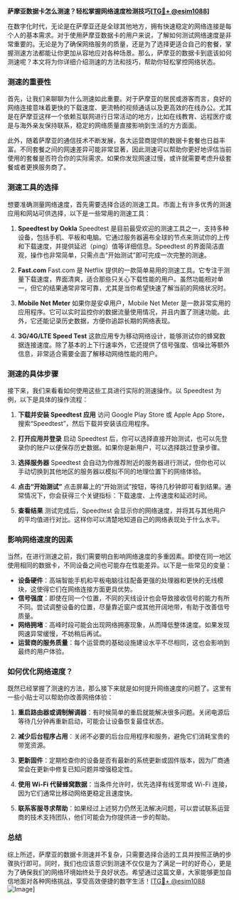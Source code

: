 **萨摩亚数据卡怎么测速？轻松掌握网络速度检测技巧[[TG💪+ @esim1088](https://t.me/s/esim1088)]**

在数字化时代，无论是在萨摩亚还是全球其他地方，拥有快速稳定的网络连接是每个人的基本需求。对于使用萨摩亚数据卡的用户来说，了解如何测试网络速度是非常重要的。无论是为了确保网络服务的质量，还是为了选择更适合自己的套餐，掌握测速方法都能让你更加从容地应对各种场景。那么，萨摩亚的数据卡到底该如何测速呢？本文将为你详细介绍测速的方法和技巧，帮助你轻松掌控网络状态。

### 测速的重要性

首先，让我们来聊聊为什么测速如此重要。对于萨摩亚的居民或游客而言，良好的网络连接意味着更快的下载速度、更流畅的视频通话以及更高效的在线办公。尤其是在萨摩亚这样一个依赖互联网进行日常活动的地方，比如在线教育、远程医疗或是与海外亲友保持联系，稳定的网络质量直接影响到生活的方方面面。

此外，随着萨摩亚的通信技术不断发展，各大运营商提供的数据卡套餐也日益丰富。不同套餐之间的网速差异可能非常显著，因此测速可以帮助你更好地评估当前使用的套餐是否符合你的实际需求。如果你发现网速过慢，或许就需要考虑升级套餐或者更换服务商了。

### 测速工具的选择

想要准确测量网络速度，首先需要选择合适的测速工具。市面上有许多优秀的测速应用和网站可供选择，以下是一些常用的测速工具：

1. **Speedtest by Ookla**
   Speedtest 是目前最受欢迎的测速工具之一，支持多种设备，包括手机、平板和电脑。它通过服务器遍布全球的节点来测试你的上传和下载速度，并提供延迟（ping）值等详细信息。Speedtest 的界面简洁直观，操作也非常简单，只需点击“开始测试”即可完成一次完整的测速。

2. **Fast.com**
   Fast.com 是 Netflix 提供的一款简单易用的测速工具。它专注于测量下载速度，界面清爽，适合那些只关心下载性能的用户。虽然功能相对单一，但它的结果通常非常可靠，尤其是当你希望快速了解当前的网络状况时。

3. **Mobile Net Meter**
   如果你是安卓用户，Mobile Net Meter 是一款非常实用的应用程序。它可以实时监控你的数据流量使用情况，并且内置了测速功能。此外，它还能记录历史数据，方便你追踪长期的网络表现。

4. **3G/4G/LTE Speed Test**
   这款应用专为移动网络设计，能够测试你的蜂窝数据连接速度。除了基本的上下行速率外，它还提供了信号强度、信噪比等额外信息，非常适合需要全面了解移动网络性能的用户。

### 测速的具体步骤

接下来，我们来看看如何使用这些工具进行实际的测速操作。以 Speedtest 为例，以下是具体的操作流程：

1. **下载并安装 Speedtest 应用**
   访问 Google Play Store 或 Apple App Store，搜索“Speedtest”，然后下载并安装该应用程序。

2. **打开应用并登录**
   启动 Speedtest 后，你可以选择直接开始测试，也可以先登录你的账户以便保存历史数据。如果你是新用户，可以选择跳过登录步骤。

3. **选择服务器**
   Speedtest 会自动为你推荐附近的服务器进行测试，但你也可以手动切换到其他地区的服务器以模拟不同的地理位置下的网络体验。

4. **点击“开始测试”**
   点击屏幕上的“开始测试”按钮，等待几秒钟即可看到结果。通常情况下，你会获得三个关键指标：下载速度、上传速度和延迟时间。

5. **查看结果**
   测试完成后，Speedtest 会显示你的网络速度，并将其与其他用户的平均值进行对比。这样你可以清楚地知道自己的网络表现处于什么水平。

### 影响网络速度的因素

当然，在进行测速之前，我们需要明白影响网络速度的多重因素。即使在同一地区使用相同的数据卡，不同设备之间也可能存在性能差异。以下是一些常见的变量：

- **设备硬件**：高端智能手机和平板电脑往往配备更强的处理器和更快的无线模块，这使得它们在网络连接方面更具优势。
- **信号强度**：即使在同一个位置，不同的天线设计也会导致接收信号的能力有所不同。尝试调整设备的位置，尽量靠近窗户或其他开阔地带，有助于改善信号质量。
- **网络拥堵**：高峰时段可能会出现网络拥塞现象，从而降低整体速度。如果发现网速异常缓慢，不妨稍后再试。
- **运营商的服务质量**：每个运营商的基础设施建设水平不尽相同，这也会影响到最终的用户体验。

### 如何优化网络速度？

既然已经掌握了测速的方法，那么接下来就是如何提升网络速度的问题了。这里有一些小贴士可以帮助你改善网络体验：

1. **重启路由器或调制解调器**：有时候简单的重启就能解决很多问题。关闭电源后等待几分钟再重新启动，可能会让设备恢复最佳状态。
   
2. **减少后台程序占用**：关闭不必要的后台应用程序和服务，避免它们消耗宝贵的带宽资源。

3. **更新固件**：定期检查你的设备是否有最新的系统更新或固件版本，因为厂商通常会在更新中修复已知问题并增强稳定性。

4. **使用 Wi-Fi 代替蜂窝数据**：当条件允许时，优先选择有线宽带或 Wi-Fi 连接，因为它们通常比移动网络更稳定且速度快。

5. **联系客服寻求帮助**：如果经过上述努力仍然无法解决问题，可以尝试联系运营商的技术支持团队，他们可能会为你提供进一步的帮助。

### 总结

综上所述，萨摩亚的数据卡测速并不复杂，只需要选择合适的工具并按照正确的步骤执行即可。同时，我们也应该意识到测速不仅仅是为了满足一时的好奇心，更是为了确保我们的网络环境始终处于良好状态。希望通过这篇文章，大家能够更加自信地面对各种网络挑战，享受高效便捷的数字生活！[[TG💪+ @esim1088](https://t.me/s/esim1088) ![Image](https://i.postimg.cc/4NQfJmqS/Snipaste-2025-05-13-00-14-12.png)]
